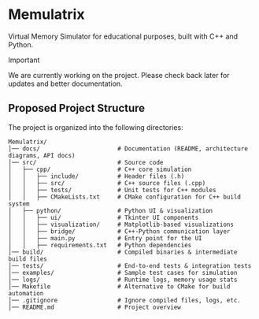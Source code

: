 # Memulatrix
Virtual Memory Simulator for educational purposes, built with C++ and Python.

> [!IMPORTANT]  
We are currently working on the project. Please check back later for updates and better documentation.

## Proposed Project Structure
The project is organized into the following directories:
```
Memulatrix/
│── docs/                      # Documentation (README, architecture diagrams, API docs)
│── src/                       # Source code
│   ├── cpp/                   # C++ core simulation
│   │   ├── include/           # Header files (.h)
│   │   ├── src/               # C++ source files (.cpp)
│   │   ├── tests/             # Unit tests for C++ modules
│   │   ├── CMakeLists.txt     # CMake configuration for C++ build system
│   ├── python/                # Python UI & visualization
│   │   ├── ui/                # Tkinter UI components
│   │   ├── visualization/     # Matplotlib-based visualizations
│   │   ├── bridge/            # C++-Python communication layer
│   │   ├── main.py            # Entry point for the UI
│   │   ├── requirements.txt   # Python dependencies
│── build/                     # Compiled binaries & intermediate build files
│── tests/                     # End-to-end tests & integration tests
│── examples/                  # Sample test cases for simulation
│── logs/                      # Runtime logs, memory usage stats
│── Makefile                   # Alternative to CMake for build automation
│── .gitignore                 # Ignore compiled files, logs, etc.
│── README.md                  # Project overview
```


